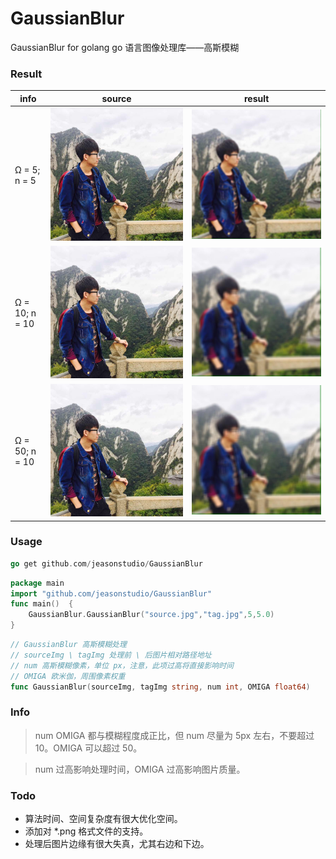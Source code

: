 # GaussianBlur
GaussianBlur for golang go 语言图像处理库——高斯模糊

### Result

info | source | result |
---|---|---
Ω = 5; n = 5 | ![](source.jpg) | ![](o5n5.jpg)
Ω = 10; n = 10 | ![](source.jpg) | ![](o10n10.jpg)
Ω = 50; n = 10 | ![](source.jpg) | ![](o50n10.jpg)

### Usage

```go
go get github.com/jeasonstudio/GaussianBlur
```

```go
package main
import "github.com/jeasonstudio/GaussianBlur"
func main()  {
    GaussianBlur.GaussianBlur("source.jpg","tag.jpg",5,5.0)
}
```

```go
// GaussianBlur 高斯模糊处理
// sourceImg \ tagImg 处理前 \ 后图片相对路径地址
// num 高斯模糊像素，单位 px，注意，此项过高将直接影响时间
// OMIGA 欧米伽，周围像素权重
func GaussianBlur(sourceImg, tagImg string, num int, OMIGA float64)
```

### Info

> num OMIGA 都与模糊程度成正比，但 num 尽量为 5px 左右，不要超过 10。OMIGA 可以超过 50。

> num 过高影响处理时间，OMIGA 过高影响图片质量。

### Todo

 - 算法时间、空间复杂度有很大优化空间。
 - 添加对 *.png 格式文件的支持。
 - 处理后图片边缘有很大失真，尤其右边和下边。